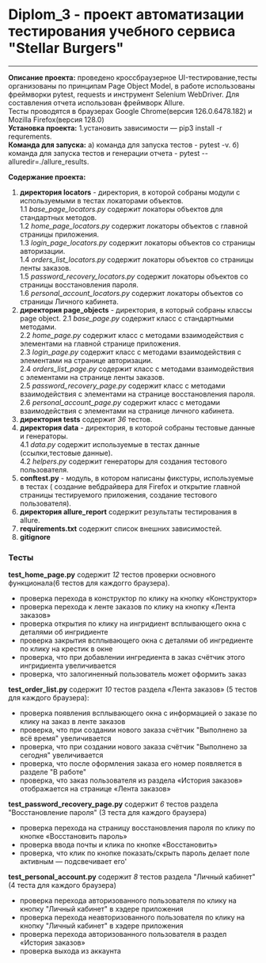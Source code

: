 # Diplom_3 - проект автоматизации тестирования учебного сервиса  "Stellar Burgers"
___
__Описание проекта:__  проведено кроссбраузерное UI-тестирование,тесты организованы по принципам Page Object Model, в работе использованы фреймворки pytest, requests и инструмент Selenium WebDriver. Для составления отчета использован фреймворк Allure.\
Тесты проводятся в браузерах Google Chrome(версия 126.0.6478.182) и Mozilla Firefox(версия 128.0)\
__Установка проекта:__ 1.установить зависимости — pip3 install -r requrements.  
__Команда для запуска:__ a) команда для запуска тестов - pytest -v. б) команда для запуска тестов и генерации отчета -  pytest --alluredir=./allure_results.

__Содержание проекта:__  
1. __директория locators__ - директория, в которой собраны модули с используемыми в тестах локаторами объектов.\
    1.1 _base_page_locators.py_ содержит локаторы объектов для стандартных методов.\
    1.2 _home_page_locators.py_ содержит локаторы объектов с главной страницы приложения.\
    1.3 _login_page_locators.py_ содержит локаторы объектов со страницы авторизации.\
    1.4 _orders_list_locators.py_ содержит локаторы объектов со страницы ленты заказов.\
    1.5 _password_recovery_locators.py_ содержит локаторы объектов со страницы восстановления пароля.\
    1.6 _personal_account_locators.py_ содержит локаторы объектов со страницы Личного кабинета.
2. __директория page_objects__ - директория, в который собраны классы page object.
    2.1 _base_page.py_ содержит класс с стандартными методами.\
    2.2 _home_page.py_ содержит класс с методами взаимодействия с элементами на главной странице приложения.\
    2.3 _login_page.py_ содержит класс с методами взаимодействия с элементами на странице авторизации.\
    2.4 _orders_list_page.py_ содержит класс с методами взаимодействия с элементами на странице ленты заказов.\
    2.5 _password_recovery_page.py_ содержит класс с методами взаимодействия с элементами на странице восстановления пароля.\
    2.6 _personal_account_page.py_ содержит класс с методами взаимодействия с элементами на странице личного кабинета.
3. __директория tests__ содержит _36_ тестов.
4.  __директория data__ - директория, в которой собраны тестовые данные и генераторы.\
4.1 _data.py_  содержит  используемые в тестах данные (ссылки,тестовые данные).\
4.2 _helpers.py_ содержит генераторы для создания тестового пользователя.
5. __conftest.py__ - модуль, в котором написаны фикстуры, используемые в тестах ( создание вебдрайвера для Firefox и открытие главной страницы тестируемого приложения, создание тестового пользователя).
6. __директория allure_report__ содержит результаты тестирования в allure.
4. __requirements.txt__ содержит список внешних зависимостей.
5. __gitignore__

### Тесты
__test_home_page.py__ содержит _12_ тестов проверки основного функционала(6 тестов для каждогго браузера).  
* проверка перехода в конструктор по клику на кнопку «Конструктор»
* проверка перехода к ленте заказов по клику на кнопку «Лента заказов»
* проверка открытия по клику на ингридиент всплывающего окна с деталями об ингридиенте
* проверка закрытия всплывающего окна с деталями об ингредиенте по клику на крестик в окне
* проверка, что при добавлении ингредиента в заказ счётчик этого ингридиента увеличивается
* проверка, что залогиненный пользователь может оформить заказ

__test_order_list.py__ содержит _10_ тестов раздела «Лента заказов» (5 тестов для каждого браузера):  
* проверка появления всплывающего окна с информацией о заказе по клику на заказ в ленте заказов
* проверка, что при создании нового заказа счётчик "Выполнено за всё время" увеличивается
* проверка, что при создании нового заказа счётчик "Выполнено за сегодня" увеличивается
* проверка, что после оформления заказа его номер появляется в разделе "В работе"
* проверка, что заказ пользователя из раздела «История заказов» отображается на странице «Лента заказов»

__test_password_recovery_page.py__ содержит _6_ тестов раздела "Восстановление пароля" (3 теста для каждого браузера)
* проверка перехода на страницу восстановления пароля по клику по кнопке «Восстановить пароль»
* проверка ввода почты и клика по кнопке «Восстановить»
* проверка, что клик по кнопке показать/скрыть пароль делает поле активным — подсвечивает его'

__test_personal_account.py__ содержит _8_ тестов раздела "Личный кабинет"(4 теста для каждого браузера)
* проверка перехода авторизованного пользователя по клику на кнопку "Личный кабинет" в хэдере приложения
* проверка перехода неавторизованного пользователя по клику на кнопку "Личный кабинет" в хэдере приложения
* проверка перехода авторизованного пользователя в раздел «История заказов»
* проверка выхода из аккаунта